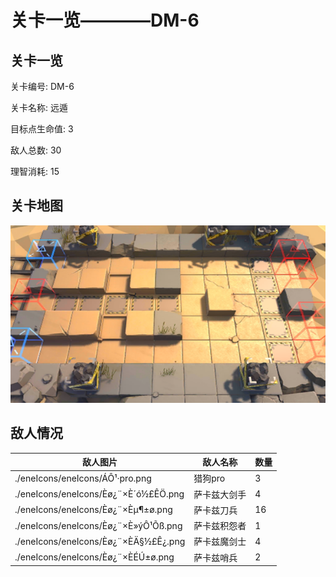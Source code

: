 # 关卡一览————DM-6


## 关卡一览

关卡编号: DM-6

关卡名称: 远遁

目标点生命值: 3

敌人总数: 30

理智消耗: 15


## 关卡地图
![DM-6](./oprMap/DM-6.png)

## 敌人情况

| 敌人图片 | 敌人名称 | 数量  |
|---------|-----|-----|
| ./eneIcons/eneIcons/ÁÔ¹·pro.png| 猎狗pro  |   3  |
| ./eneIcons/eneIcons/Èø¿¨×È´ó½£ÊÖ.png| 萨卡兹大剑手  |   4  |
| ./eneIcons/eneIcons/Èø¿¨×Èµ¶±ø.png| 萨卡兹刀兵  |   16  |
| ./eneIcons/eneIcons/Èø¿¨×È»ýÔ¹Õß.png| 萨卡兹积怨者  |   1  |
| ./eneIcons/eneIcons/Èø¿¨×ÈÄ§½£Ê¿.png| 萨卡兹魔剑士  |   4  |
| ./eneIcons/eneIcons/Èø¿¨×ÈÉÚ±ø.png| 萨卡兹哨兵  |   2  |
